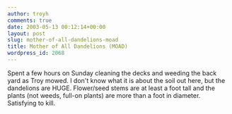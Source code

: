 ```yaml
---
author: troyh
comments: true
date: 2003-05-13 00:12:14+00:00
layout: post
slug: mother-of-all-dandelions-moad
title: Mother of All Dandelions (MOAD)
wordpress_id: 2068
---
```


Spent a few hours on Sunday cleaning the decks and weeding the back yard as Troy mowed.  I don't know what it is about the soil out here, but the dandelions are HUGE.  Flower/seed stems are at least a foot tall and the plants (not weeds, full-on plants) are more than a foot in diameter.  Satisfying to kill.

